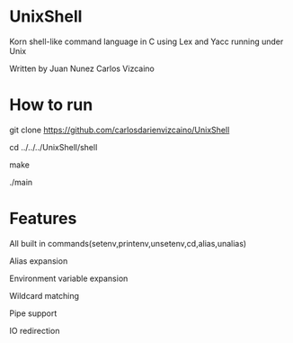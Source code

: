 # UnixShell
Korn shell-like command language in C using Lex and Yacc running under Unix

Written by
Juan Nunez
Carlos Vizcaino

# How to run
git clone https://github.com/carlosdarienvizcaino/UnixShell

cd ../../../UnixShell/shell

make

./main

# Features
All built in commands(setenv,printenv,unsetenv,cd,alias,unalias)

Alias expansion

Environment variable expansion

Wildcard matching

Pipe support

IO redirection



